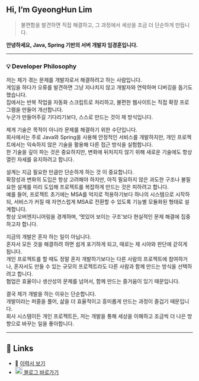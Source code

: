 ## Hi, I’m GyeongHun Lim

> 불편함을 발견하면 직접 해결하고, 그 과정에서 세상을 조금 더 단순하게 만듭니다.

**안녕하세요, Java, Spring 기반의 서버 개발자 임경훈입니다.**

---

### 💡 Developer Philosophy

저는 제가 겪는 문제를 개발자로서 해결하려고 하는 사람입니다.  
게임을 하다가 오류를 발견하면 그냥 지나치지 않고 개발자와 연락하며 디버깅을 돕기도 했습니다.  
집에서는 반복 작업을 자동화 스크립트로 처리하고, 불편한 웹사이트는 직접 확장 프로그램을 만들어 개선합니다.  
누군가 만들어주길 기다리기보다, 스스로 만드는 것이 제 방식입니다.  

제게 기술은 목적이 아니라 문제를 해결하기 위한 수단입니다.  
회사에서는 주로 Java와 Spring을 사용해 안정적인 서비스를 개발하지만, 개인 프로젝트에서는 익숙하지 않은 기술을 활용해 다른 접근 방식을 실험합니다.  
한 기술을 깊이 파는 것은 중요하지만, 변화에 뒤처지지 않기 위해 새로운 기술에도 항상 열린 자세를 유지하려고 합니다.  

설계는 지금 필요한 만큼만 단순하게 하는 것 이 중요합니다.  
확장성과 변화의 도입은 항상 고려해야 하지만, 아직 필요하지 않은 과도한 구조나 불필요한 설계를 미리 도입해 프로젝트를 복잡하게 만드는 것은 피하려고 합니다.  
예를 들어, 프로젝트 초기에는 MSA를 억지로 적용하기보다 하나의 시스템으로 시작하되, 서비스가 커질 때 자연스럽게 MSA로 전환할 수 있도록 기능별 모듈화된 형태로 설계합니다.  
항상 오버엔지니어링을 경계하며, ‘멋있어 보이는 구조’보다 현실적인 문제 해결에 집중하고자 합니다.  

지금의 개발은 혼자 하는 일이 아닙니다.  
혼자서 모든 것을 해결하려 하면 쉽게 포기하게 되고, 때로는 제 시야와 판단에 갇히게 됩니다.  
개인 프로젝트를 할 때도 정말 혼자 개발하기보다는 다른 사람의 프로젝트에 참여하거나, 혼자서도 만들 수 있는 규모의 프로젝트라도 다른 사람과 함께 만드는 방식을 선택하려고 합니다.  
협업은 효율이나 생산성의 문제를 넘어서, 함께 만드는 즐거움이 있기 때문입니다.  

결국 제가 개발을 하는 이유는 단순합니다.  
개발이라는 퍼즐을 풀어, 삶을 더 효율적이고 흥미롭게 만드는 과정이 즐겁기 때문입니다.  
회사 시스템이든 개인 프로젝트든, 저는 개발을 통해 세상을 이해하고 조금씩 더 나은 방향으로 바꾸는 일을 좋아합니다.  

---

## 📎 Links

- 📄 [이력서 보기](https://resume-tailwind-wheat.vercel.app/)
- [<img src="https://cdn.simpleicons.org/velog/20C997" width="20" alt="Velog" /> 블로그 바로가기](https://velog.io/@dummy618234/posts)
